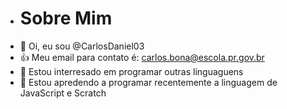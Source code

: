 - # Sobre Mim
-  👋 Oi, eu sou @CarlosDaniel03
-  :+1: Meu email para contato é: carlos.bona@escola.pr.gov.br
- 👀 Estou interresado em programar outras linguaguens
- 🌱 Estou apredendo a programar recentemente a linguagem de JavaScript e Scratch
